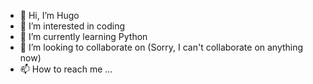 - 👋 Hi, I’m Hugo
- 👀 I’m interested in coding
- 🌱 I’m currently learning Python
- 💞️ I’m looking to collaborate on (Sorry, I can't collaborate on anything now)
- 📫 How to reach me ...

<!---
huguinpy/huguinpy is a ✨ special ✨ repository because its `README.md` (this file) appears on your GitHub profile.
You can click the Preview link to take a look at your changes.
--->
